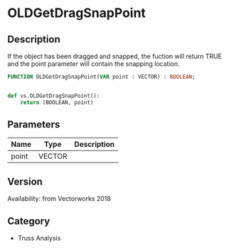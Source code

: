 # OLDGetDragSnapPoint

## Description
If the object has been dragged and snapped, the fuction will return TRUE and the point parameter will contain the snapping location.

```pascal
FUNCTION OLDGetDragSnapPoint(VAR point : VECTOR) : BOOLEAN;
```

```python

def vs.OLDGetDragSnapPoint():
    return (BOOLEAN, point)
```

## Parameters
|Name|Type|Description|
|---|---|---|
|point|VECTOR||

## Version
Availability: from Vectorworks 2018
## Category
* Truss Analysis

